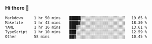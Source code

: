 ### Hi there 👋

<!--
**WShiBin/WShiBin** is a ✨ _special_ ✨ repository because its `README.md` (this file) appears on your GitHub profile.

Here are some ideas to get you started:

- 🔭 I’m currently working on ...
- 🌱 I’m currently learning ...
- 👯 I’m looking to collaborate on ...
- 🤔 I’m looking for help with ...
- 💬 Ask me about ...
- 📫 How to reach me: ...
- 😄 Pronouns: ...
- ⚡ Fun fact: ...
-->

<!--START_SECTION:waka-->

```txt
Markdown     1 hr 50 mins    █████░░░░░░░░░░░░░░░░░░░░   19.65 %
Makefile     1 hr 43 mins    ████▓░░░░░░░░░░░░░░░░░░░░   18.30 %
YAML         1 hr 16 mins    ███▒░░░░░░░░░░░░░░░░░░░░░   13.61 %
TypeScript   1 hr 10 mins    ███░░░░░░░░░░░░░░░░░░░░░░   12.59 %
Other        58 mins         ██▓░░░░░░░░░░░░░░░░░░░░░░   10.45 %
```

<!--END_SECTION:waka-->
